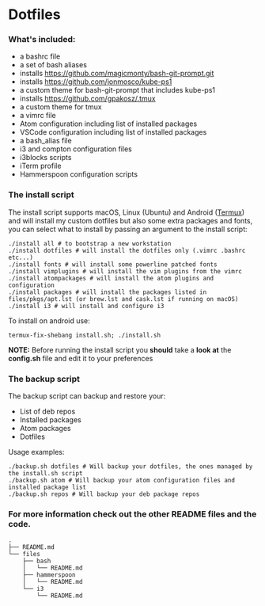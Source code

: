 # Dotfiles

### What's included:
- a bashrc file
- a set of bash aliases
- installs https://github.com/magicmonty/bash-git-prompt.git
- installs https://github.com/jonmosco/kube-ps1
- a custom theme for bash-git-prompt that includes kube-ps1
- installs https://github.com/gpakosz/.tmux
- a custom theme for tmux
- a vimrc file
- Atom configuration including list of installed packages
- VSCode configuration including list of installed packages
- a bash_alias file
- i3 and compton configuration files
- i3blocks scripts
- iTerm profile
- Hammerspoon configuration scripts

### The install script
The install script supports macOS, Linux (Ubuntu) and Android ([Termux](https://termux.com)) and will install my custom dotfiles but also some extra packages and fonts, you can select what to install by passing an argument to the install script:
```
./install all # to bootstrap a new workstation
./install dotfiles # will install the dotfiles only (.vimrc .bashrc etc...)
./install fonts # will install some powerline patched fonts
./install vimplugins # will install the vim plugins from the vimrc
./install atompackages # will install the atom plugins and configuration
./install packages # will install the packages listed in files/pkgs/apt.lst (or brew.lst and cask.lst if running on macOS)
./install i3 # will install and configure i3
```

To install on android use:
```
termux-fix-shebang install.sh; ./install.sh
```

**NOTE:** Before running the install script you **should** take a **look at** the **config.sh** file and edit it to your preferences

### The backup script
The backup script can backup and restore your:
- List of deb repos
- Installed packages
- Atom packages
- Dotfiles

Usage examples:
```
./backup.sh dotfiles # Will backup your dotfiles, the ones managed by the install.sh script
./backup.sh atom # Will backup your atom configuration files and installed package list
./backup.sh repos # Will backup your deb package repos
```

### For more information check out the other README files and the code.
```
.
├── README.md
└── files
    ├── bash
    │   └── README.md
    ├── hammerspoon
    │   └── README.md
    └── i3
        └── README.md
```
